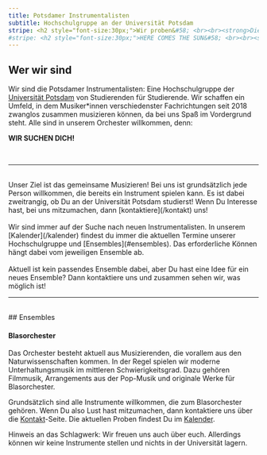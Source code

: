 ```yaml
---
title: Potsdamer Instrumentalisten
subtitle: Hochschulgruppe an der Universität Potsdam
stripe: <h2 style="font-size:30px;">Wir proben&#58; <br><br><strong>Dienstags um 19 Uhr</strong><br><strong>Hörsaal 10, Haus 1 am Campus Griebnitzsee</strong><br><br>Kontaktiert uns gerne, wenn ihr vorbeischauen wollt!</h2> 
#stripe: <h2 style="font-size:30px;">HERE COMES THE SUN&#58; <br><br><strong>Samstag, der 17. Juni 2023</strong><br><strong>Audimax, Haus 8 Campus Am Neuen Palais</strong><br><br>Sommerkonzert der Potsdamer Instrumentalisten und des Chorlektiv Potsdam e.V.</h2> 
---
```

<!-- INFO: SOMMERKONZERT2023. BLEIBT ERHALTEN ALS TEMPLATE FÜR ZUKÜNFTIGE VERANSTALTUNGEN
<img src="images/Sommerkonzert2023.jpg" alt="Sommerkonzert">
Wir laden euch herzlich zu unserem Sommerkonzert am 17. Juni um 18:00 Uhr im Audimax ein!

Gemeinsam mit dem Chorlektiv Potsdam e.V. gestaltet die Hochschulgruppe Potsdamer Instrumentalisten ein bunt gemischtes Konzertprogramm. Euch erwartet ein kurzweiliger Abend mit klassischen und modernen Klängen von Chor und Blasorchester. Der Einlass beginnt um 17:40, nach der Hälfte des Konzerts wird es eine Getränkepause geben.

Der Eintritt ist frei, um Spenden wird gebeten.

<br>

--- 

<br>
-->
## Wer wir sind

Wir sind die Potsdamer Instrumentalisten: 
Eine Hochschulgruppe der [Universität Potsdam](https://www.uni-potsdam.de/de/organisation/weitere-einrichtungen/eingetragene-vereinigungen.html) von Studierenden für Studierende. 
Wir schaffen ein Umfeld, in dem Musiker*innen verschiedenster Fachrichtungen seit 2018
zwanglos zusammen musizieren können, da bei uns Spaß im Vordergrund steht.
Alle sind in unserem Orchester willkommen, denn:

**WIR SUCHEN DICH!**

<br>

---

<br>
Unser Ziel ist das gemeinsame Musizieren!
Bei uns ist grundsätzlich jede Person willkommen, die bereits ein Instrument spielen kann.
Es ist dabei zweitrangig, ob Du an der Universität Potsdam studierst!
Wenn Du Interesse hast, bei uns mitzumachen, dann [kontaktiere](/kontakt) uns!<br><br>
Wir sind immer auf der Suche nach neuen Instrumentalisten.
In unserem [Kalender](/kalender) findest du immer die aktuellen Termine unserer Hochschulgruppe und [Ensembles](#ensembles).
Das erforderliche Können hängt dabei vom jeweiligen Ensemble ab.<br><br>
Aktuell ist kein passendes Ensemble dabei, aber Du hast eine Idee für ein neues Ensemble?
Dann kontaktiere uns und zusammen sehen wir, was möglich ist!

<br>

---

<br>
## Ensembles

#### Blasorchester

Das Orchester besteht aktuell aus Musizierenden, die vorallem aus den Naturwissenschaften kommen.
In der Regel spielen wir moderne Unterhaltungsmusik im mittleren Schwierigkeitsgrad.
Dazu gehören Filmmusik, Arrangements aus der Pop-Musik und originale Werke für Blasorchester.

Grundsätzlich sind alle Instrumente willkommen, die zum Blasorchester gehören.<!-- 
Besonders freuen wir uns über Unterstützung in der tiefen Fraktion, das heißt Tuben und Euphonien -->
Wenn Du also Lust hast mitzumachen, dann kontaktiere uns über die [Kontakt](/kontakt)-Seite.
Die aktuellen Proben findest Du im [Kalender](/kalender). 

Hinweis an das Schlagwerk: Wir freuen uns auch über euch.
Allerdings können wir keine Instrumente stellen und nichts in der Universität lagern.
